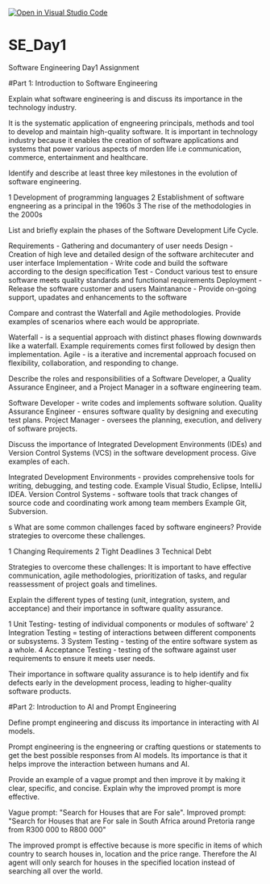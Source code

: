 [![Open in Visual Studio Code](https://classroom.github.com/assets/open-in-vscode-2e0aaae1b6195c2367325f4f02e2d04e9abb55f0b24a779b69b11b9e10269abc.svg)](https://classroom.github.com/online_ide?assignment_repo_id=15569986&assignment_repo_type=AssignmentRepo)
# SE_Day1
Software Engineering Day1 Assignment

#Part 1: Introduction to Software Engineering

Explain what software engineering is and discuss its importance in the technology industry.

It is the systematic application of engneering principals, methods and tool to develop and maintain high-quality software.
It is important in technology industry because it enables the creation of software applications and systems that power various aspects of morden life i.e communication, commerce, entertainment and healthcare.

Identify and describe at least three key milestones in the evolution of software engineering.

1 Development of programming languages
2 Establishment of software engneering as a principal in the 1960s
3 The rise of the methodologies in the 2000s

List and briefly explain the phases of the Software Development Life Cycle.

Requirements - Gathering and documantery of user needs
Design - Creation of high leve and detailed design of the software architecuter and user interface
Implementation - Write code and build the software according to the design specification
Test - Conduct various test to ensure software meets quality standards and functional requirements
Deployment - Release the software customer and users
Maintanance - Provide on-going support, upadates and enhancements to the software

Compare and contrast the Waterfall and Agile methodologies. Provide examples of scenarios where each would be appropriate.

 Waterfall - is a sequential approach with distinct phases  flowing downwards like a waterfall. Example requirements comes first followed by design then implementation.
 Agile - is a iterative and incremental approach focused on flexibility, collaboration, and responding to change.

Describe the roles and responsibilities of a Software Developer, a Quality Assurance Engineer, and a Project Manager in a software engineering team.

Software Developer -  write codes and implements software solution.
Quality Assurance Engineer - ensures software quality by designing and executing test plans.
Project Manager - oversees the planning, execution, and delivery of software projects.


Discuss the importance of Integrated Development Environments (IDEs) and Version Control Systems (VCS) in the software development process. Give examples of each.

Integrated Development Environments - provides comprehensive tools for writing, debugging, and testing code. Example Visual Studio, Eclipse, IntelliJ IDEA.
Version Control Systems - software tools that track changes of source code and coordinating work among team members Example Git, Subversion.

 s
What are some common challenges faced by software engineers? Provide strategies to overcome these challenges.

1 Changing Requirements
2 Tight Deadlines
3 Technical Debt

Strategies to overcome these challenges:
It is important to have effective communication, agile methodologies, prioritization of tasks, and regular reassessment of project goals and timelines.

Explain the different types of testing (unit, integration, system, and acceptance) and their importance in software quality assurance.

1 Unit Testing- testing of individual components or modules of software'
2 Integration Testing = testing of interactions between different components or subsystems.
3 System Testing - testing of the entire software system as a whole.
4 Acceptance Testing - testing of the software against user requirements to ensure it meets user needs.

 Their importance in software quality assurance is to help identify and fix defects early in the development process, leading to higher-quality software products.


#Part 2: Introduction to AI and Prompt Engineering


Define prompt engineering and discuss its importance in interacting with AI models.

Prompt engineering is the engneering or crafting questions or statements to get the best possible responses from AI models. 
Its importance is that it helps improve the interaction between humans and AI.



Provide an example of a vague prompt and then improve it by making it clear, specific, and concise. Explain why the improved prompt is more effective.

Vague prompt: "Search for Houses that are For sale".
Improved prompt: "Search for Houses that are For sale in South Africa around Pretoria range from R300 000 to R800 000"

The improved prompt is effective because is more specific in items of which country to search houses in, location and the price range. Therefore the AI agent will only search for houses in the specified location instead of searching all over the world.



